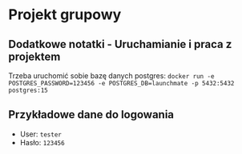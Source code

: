 # Projekt grupowy

## Dodatkowe notatki - Uruchamianie i praca z projektem

Trzeba uruchomić sobie bazę danych postgres:
`docker run -e POSTGRES_PASSWORD=123456 -e POSTGRES_DB=launchmate -p 5432:5432 postgres:15`

## Przykładowe dane do logowania

- User: `tester`
- Hasło: `123456`